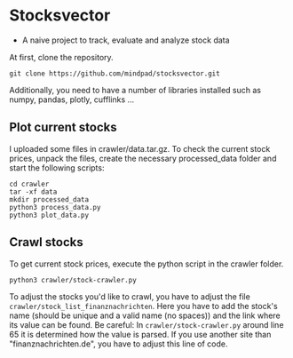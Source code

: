 # Stocksvector

- A naive project to track, evaluate and analyze stock data

At first, clone the repository.

```
git clone https://github.com/mindpad/stocksvector.git
```

Additionally, you need to have a number of libraries installed such as numpy, pandas, plotly, cufflinks ...


## Plot current stocks

I uploaded some files in crawler/data.tar.gz. To check the current stock prices, unpack the files, create the necessary processed_data folder and start the following scripts:

```
cd crawler
tar -xf data
mkdir processed_data
python3 process_data.py
python3 plot_data.py
```

## Crawl stocks

To get current stock prices, execute the python script in the crawler folder.

```
python3 crawler/stock-crawler.py
```

To adjust the stocks you'd like to crawl, you have to adjust the file ```crawler/stock_list_finanznachrichten```. Here you have to add the stock's name (should be unique and a valid name (no spaces)) and the link where its value can be found. Be careful: In ```crawler/stock-crawler.py``` around line 65 it is determined how the value is parsed. If you use another site than "finanznachrichten.de", you have to adjust this line of code.
